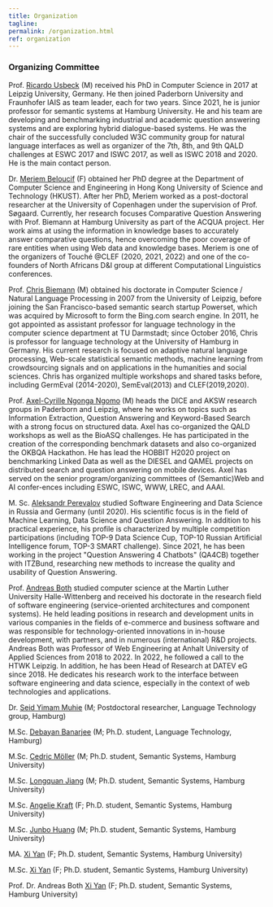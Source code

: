 ```yaml
---
title: Organization
tagline: 
permalink: /organization.html
ref: organization
---
```


### Organizing Committee

Prof. [Ricardo Usbeck](https://www.inf.uni-hamburg.de/en/inst/ab/sems/people/ricardo-usbeck.html) (M)  received his PhD in Computer Science in 2017 at Leipzig University, Germany. He then joined Paderborn University and Fraunhofer IAIS as team leader, each for two years. Since 2021, he is junior professor for semantic systems at Hamburg University. He and his team are developing and benchmarking industrial and academic question answering systems and are exploring hybrid dialogue-based systems. 
He was the chair of the successfully concluded W3C community group for natural language interfaces as well as organizer of the 7th, 8th, and 9th QALD challenges at ESWC 2017 and ISWC 2017, as well as ISWC 2018 and 2020. He is the main contact person.

Dr. [Meriem Beloucif](https://www.inf.uni-hamburg.de/en/inst/ab/lt/people/meriem-beloucif.html) (F) obtained her PhD degree at the Department of Computer Science and Engineering in Hong Kong University of Science and Technology (HKUST). After her PhD, Meriem worked as a post-doctoral researcher at the University of Copenhagen under the supervision of Prof. Søgaard. Currently, her research focuses Comparative Question Answering with Prof. Biemann at Hamburg University as part of the ACQUA project. Her work aims at using the information in knowledge bases to accurately answer comparative questions, hence overcoming the poor coverage of rare entities when using Web data and knowledge bases. Meriem is one of the organizers of Touché @CLEF (2020, 2021, 2022) and one of the co-founders of North Africans D&I group at different Computational Linguistics conferences.

Prof. [Chris Biemann](https://www.inf.uni-hamburg.de/en/inst/ab/lt/people/chris-biemann.html) (M) obtained his doctorate in Computer Science / Natural Language Processing in 2007 from the University of Leipzig, before joining the San Francisco-based semantic search startup Powerset, which was acquired by Microsoft to form the Bing.com search engine. In 2011, he got appointed as assistant professor for language technology in the computer science department at TU Darmstadt; since October 2016, Chris is professor for language technology at the University of Hamburg in Germany. His current research is focused on adaptive natural language processing, Web-scale statistical semantic methods, machine learning from crowdsourcing signals and on applications in the humanities and social sciences. Chris has organized multiple workshops and shared tasks before, including GermEval (2014-2020), SemEval(2013) and CLEF(2019,2020). 

Prof. [Axel-Cyrille Ngonga Ngomo](http://dice-research.org) (M) heads the DICE and AKSW research groups in Paderborn and Leipzig, where he works on topics such as Information Extraction, Question Answering and Keyword-Based Search with a strong focus on structured data. Axel has co-organized the QALD workshops as well as the BioASQ challenges. He has participated in the creation of the corresponding benchmark datasets and also co-organized the OKBQA Hackathon. He has lead the HOBBIT H2020 project on benchmarking Linked Data as well as the DIESEL and QAMEL projects on distributed search and question answering on mobile devices. Axel has served on the senior program/organizing committees of (Semantic)Web and AI confer-ences including ESWC, ISWC, WWW, LREC, and AAAI.

M. Sc. [Aleksandr Perevalov](https://www.hs-anhalt.de/hochschule-anhalt/service/personenverzeichnis/aleksandr-perevalov.html) studied Software Engineering and Data Science in Russia and Germany (until 2020). His scientific focus is in the field of Machine Learning, Data Science and Question Answering.
In addition to his practical experience, his profile is characterized by multiple competition participations (including TOP-9 Data Science Cup, TOP-10 Russian Artificial Intelligence forum, TOP-3 SMART challenge).
Since 2021, he has been working in the project "Question Answering 4 Chatbots" (QA4CB) together with ITZBund, researching new methods to increase the quality and usability of Question Answering.

Prof. [Andreas Both](http://www.andreasboth.de/en) studied computer science at the Martin Luther University Halle-Wittenberg and received his doctorate in the research field of software engineering (service-oriented architectures and component systems). He held leading positions in research and development units in various companies in the fields of e-commerce and business software and was responsible for technology-oriented innovations in in-house development, with partners, and in numerous (international) R&D projects. Andreas Both was Professor of Web Engineering at Anhalt University of Applied Sciences from 2018 to 2022. In 2022, he followed a call to the HTWK Leipzig. In addition, he has been Head of Research at DATEV eG since 2018. He dedicates his research work to the interface between software engineering and data science, especially in the context of web technologies and applications. 

Dr. [Seid Yimam Muhie](https://www.inf.uni-hamburg.de/en/inst/ab/lt/people/seid-muhie-yimam.html) (M; Postdoctoral researcher, Language Technology group, Hamburg)

M.Sc. [Debayan Banarjee](https://www.inf.uni-hamburg.de/en/inst/ab/lt/people/debayan-banerjee.html) (M; Ph.D. student, Language Technology, Hamburg) 

M.Sc. [Cedric Möller](https://www.inf.uni-hamburg.de/en/inst/ab/sems/people/cedric-moeller.html) (M; Ph.D. student, Semantic Systems, Hamburg University)

M.Sc. [Longquan Jiang](https://www.inf.uni-hamburg.de/en/inst/ab/sems/people/longquan-jiang.html) (M; Ph.D. student, Semantic Systems, Hamburg University)

M.Sc. [Angelie Kraft](https://www.inf.uni-hamburg.de/en/inst/ab/sems/people/angelie-kraft.html) (F; Ph.D. student, Semantic Systems, Hamburg University)

M.Sc. [Junbo Huang](https://www.inf.uni-hamburg.de/en/inst/ab/sems/people/junbo-huang.html) (M; Ph.D. student, Semantic Systems, Hamburg University)

MA.   [Xi Yan](https://www.inf.uni-hamburg.de/en/inst/ab/sems/people/xi-yan.html) (F; Ph.D. student, Semantic Systems, Hamburg University)

M.Sc.   [Xi Yan](https://www.inf.uni-hamburg.de/en/inst/ab/sems/people/xi-yan.html) (F; Ph.D. student, Semantic Systems, Hamburg University)

Prof. Dr. Andreas Both   [Xi Yan](https://www.inf.uni-hamburg.de/en/inst/ab/sems/people/xi-yan.html) (F; Ph.D. student, Semantic Systems, Hamburg University)
